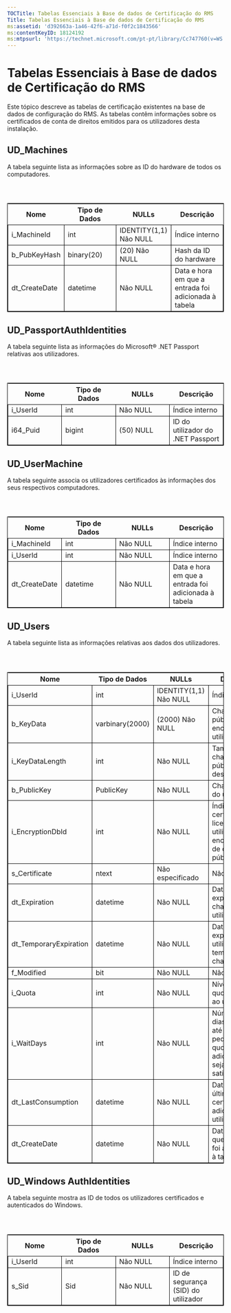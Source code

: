 ```yaml
---
TOCTitle: Tabelas Essenciais à Base de dados de Certificação do RMS
Title: Tabelas Essenciais à Base de dados de Certificação do RMS
ms:assetid: 'd392663a-1a46-42f6-a71d-f0f2c1843566'
ms:contentKeyID: 18124192
ms:mtpsurl: 'https://technet.microsoft.com/pt-pt/library/Cc747760(v=WS.10)'
---
```


Tabelas Essenciais à Base de dados de Certificação do RMS
=========================================================

Este tópico descreve as tabelas de certificação existentes na base de dados de configuração do RMS. As tabelas contêm informações sobre os certificados de conta de direitos emitidos para os utilizadores desta instalação.

UD\_Machines
------------

A tabela seguinte lista as informações sobre as ID do hardware de todos os computadores.

###  

 
<table style="border:1px solid black;">
<colgroup>
<col width="25%" />
<col width="25%" />
<col width="25%" />
<col width="25%" />
</colgroup>
<thead>
<tr class="header">
<th>Nome</th>
<th>Tipo de Dados</th>
<th>NULLs</th>
<th>Descrição</th>
</tr>
</thead>
<tbody>
<tr class="odd">
<td style="border:1px solid black;">i_MachineId</td>
<td style="border:1px solid black;">int</td>
<td style="border:1px solid black;">IDENTITY(1,1) Não NULL</td>
<td style="border:1px solid black;">Índice interno</td>
</tr>
<tr class="even">
<td style="border:1px solid black;">b_PubKeyHash</td>
<td style="border:1px solid black;">binary(20)</td>
<td style="border:1px solid black;">(20) Não NULL</td>
<td style="border:1px solid black;">Hash da ID do hardware</td>
</tr>
<tr class="odd">
<td style="border:1px solid black;">dt_CreateDate</td>
<td style="border:1px solid black;">datetime</td>
<td style="border:1px solid black;">Não NULL</td>
<td style="border:1px solid black;">Data e hora em que a entrada foi adicionada à tabela</td>
</tr>
</tbody>
</table>
  
UD\_PassportAuthIdentities  
--------------------------
  
A tabela seguinte lista as informações do Microsoft® .NET Passport relativas aos utilizadores.
  
###  

 
<table style="border:1px solid black;">
<colgroup>
<col width="25%" />
<col width="25%" />
<col width="25%" />
<col width="25%" />
</colgroup>
<thead>
<tr class="header">
<th>Nome</th>
<th>Tipo de Dados</th>
<th>NULLs</th>
<th>Descrição</th>
</tr>
</thead>
<tbody>
<tr class="odd">
<td style="border:1px solid black;">i_UserId</td>
<td style="border:1px solid black;">int</td>
<td style="border:1px solid black;">Não NULL</td>
<td style="border:1px solid black;">Índice interno</td>
</tr>
<tr class="even">
<td style="border:1px solid black;">i64_Puid</td>
<td style="border:1px solid black;">bigint</td>
<td style="border:1px solid black;">(50) NULL</td>
<td style="border:1px solid black;">ID do utilizador do .NET Passport</td>
</tr>
</tbody>
</table>
  
UD\_UserMachine  
---------------
  
A tabela seguinte associa os utilizadores certificados às informações dos seus respectivos computadores.
  
###  

 
<table style="border:1px solid black;">
<colgroup>
<col width="25%" />
<col width="25%" />
<col width="25%" />
<col width="25%" />
</colgroup>
<thead>
<tr class="header">
<th>Nome</th>
<th>Tipo de Dados</th>
<th>NULLs</th>
<th>Descrição</th>
</tr>
</thead>
<tbody>
<tr class="odd">
<td style="border:1px solid black;">i_MachineId</td>
<td style="border:1px solid black;">int</td>
<td style="border:1px solid black;">Não NULL</td>
<td style="border:1px solid black;">Índice interno</td>
</tr>
<tr class="even">
<td style="border:1px solid black;">i_UserId</td>
<td style="border:1px solid black;">int</td>
<td style="border:1px solid black;">Não NULL</td>
<td style="border:1px solid black;">Índice interno</td>
</tr>
<tr class="odd">
<td style="border:1px solid black;">dt_CreateDate</td>
<td style="border:1px solid black;">datetime</td>
<td style="border:1px solid black;">Não NULL</td>
<td style="border:1px solid black;">Data e hora em que a entrada foi adicionada à tabela</td>
</tr>
</tbody>
</table>
  
UD\_Users  
---------
  
A tabela seguinte lista as informações relativas aos dados dos utilizadores.
  
###  

 
<table style="border:1px solid black;">
<colgroup>
<col width="25%" />
<col width="25%" />
<col width="25%" />
<col width="25%" />
</colgroup>
<thead>
<tr class="header">
<th>Nome</th>
<th>Tipo de Dados</th>
<th>NULLs</th>
<th>Descrição</th>
</tr>
</thead>
<tbody>
<tr class="odd">
<td style="border:1px solid black;">i_UserId</td>
<td style="border:1px solid black;">int</td>
<td style="border:1px solid black;">IDENTITY(1,1) Não NULL</td>
<td style="border:1px solid black;">Índice interno</td>
</tr>
<tr class="even">
<td style="border:1px solid black;">b_KeyData</td>
<td style="border:1px solid black;">varbinary(2000)</td>
<td style="border:1px solid black;">(2000) Não NULL</td>
<td style="border:1px solid black;">Chave pública/privada encriptada do utilizador</td>
</tr>
<tr class="odd">
<td style="border:1px solid black;">i_KeyDataLength</td>
<td style="border:1px solid black;">int</td>
<td style="border:1px solid black;">Não NULL</td>
<td style="border:1px solid black;">Tamanho da chave pública/privada desencriptada</td>
</tr>
<tr class="even">
<td style="border:1px solid black;">b_PublicKey</td>
<td style="border:1px solid black;">PublicKey</td>
<td style="border:1px solid black;">Não NULL</td>
<td style="border:1px solid black;">Chave pública do utilizador</td>
</tr>
<tr class="odd">
<td style="border:1px solid black;">i_EncryptionDbId</td>
<td style="border:1px solid black;">int</td>
<td style="border:1px solid black;">Não NULL</td>
<td style="border:1px solid black;">Índice para o certificado de licenciador utilizado para encriptar o par de chaves pública/privada</td>
</tr>
<tr class="even">
<td style="border:1px solid black;">s_Certificate</td>
<td style="border:1px solid black;">ntext</td>
<td style="border:1px solid black;">Não especificado</td>
<td style="border:1px solid black;">Não utilizado</td>
</tr>
<tr class="odd">
<td style="border:1px solid black;">dt_Expiration</td>
<td style="border:1px solid black;">datetime</td>
<td style="border:1px solid black;">Não NULL</td>
<td style="border:1px solid black;">Data de expiração da chave do utilizador</td>
</tr>
<tr class="even">
<td style="border:1px solid black;">dt_TemporaryExpiration</td>
<td style="border:1px solid black;">datetime</td>
<td style="border:1px solid black;">Não NULL</td>
<td style="border:1px solid black;">Data e hora de expiração da utilização temporária da chave</td>
</tr>
<tr class="odd">
<td style="border:1px solid black;">f_Modified</td>
<td style="border:1px solid black;">bit</td>
<td style="border:1px solid black;">Não NULL</td>
<td style="border:1px solid black;">Não utilizado</td>
</tr>
<tr class="even">
<td style="border:1px solid black;">i_Quota</td>
<td style="border:1px solid black;">int</td>
<td style="border:1px solid black;">Não NULL</td>
<td style="border:1px solid black;">Nível actual da quota relativa ao utilizador</td>
</tr>
<tr class="odd">
<td style="border:1px solid black;">i_WaitDays</td>
<td style="border:1px solid black;">int</td>
<td style="border:1px solid black;">Não NULL</td>
<td style="border:1px solid black;">Número de dias a decorrer até que os pedidos de quota adicionais sejam satisfeitos</td>
</tr>
<tr class="even">
<td style="border:1px solid black;">dt_LastConsumption</td>
<td style="border:1px solid black;">datetime</td>
<td style="border:1px solid black;">Não NULL</td>
<td style="border:1px solid black;">Data e hora da última certificação adicional de utilizador</td>
</tr>
<tr class="odd">
<td style="border:1px solid black;">dt_CreateDate</td>
<td style="border:1px solid black;">datetime</td>
<td style="border:1px solid black;">Não NULL</td>
<td style="border:1px solid black;">Data e hora em que a entrada foi adicionada à tabela</td>
</tr>
</tbody>
</table>
  
UD\_Windows AuthIdentities  
--------------------------
  
A tabela seguinte mostra as ID de todos os utilizadores certificados e autenticados do Windows.
  
###  

 
<table style="border:1px solid black;">
<colgroup>
<col width="25%" />
<col width="25%" />
<col width="25%" />
<col width="25%" />
</colgroup>
<thead>
<tr class="header">
<th>Nome</th>
<th>Tipo de Dados</th>
<th>NULLs</th>
<th>Descrição</th>
</tr>
</thead>
<tbody>
<tr class="odd">
<td style="border:1px solid black;">i_UserId</td>
<td style="border:1px solid black;">int</td>
<td style="border:1px solid black;">Não NULL</td>
<td style="border:1px solid black;">Índice interno</td>
</tr>
<tr class="even">
<td style="border:1px solid black;">s_Sid</td>
<td style="border:1px solid black;">Sid</td>
<td style="border:1px solid black;">Não NULL</td>
<td style="border:1px solid black;">ID de segurança (SID) do utilizador</td>
</tr>
</tbody>
</table>

